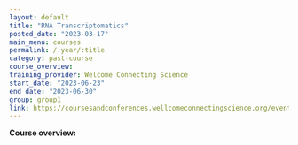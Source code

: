 ```yaml
---
layout: default
title: "RNA Transcriptomatics"
posted_date: "2023-03-17"
main_menu: courses
permalink: /:year/:title
category: past-course
course_overview: 
training_provider: Welcome Connecting Science
start_date: "2023-06-23"
end_date: "2023-06-30"
group: group1
link: https://coursesandconferences.wellcomeconnectingscience.org/event/rna-transcriptomics-20230623/
---
```

  
<!-- ### SARS-CoV-2 NGS bioinformatics course 2021 -->

<p align="left"><b >Course overview:</b></p>
